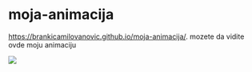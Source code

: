 # moja-animacija

 https://brankicamilovanovic.github.io/moja-animacija/.
mozete da vidite ovde moju animaciju

![](https://scontent.fbeg4-1.fna.fbcdn.net/v/t1.0-9/19601307_10209272532307353_6246179230929527993_n.jpg?oh=b4697f922e697bf4a685173a3f5dedf6&oe=5A0E5C07)
